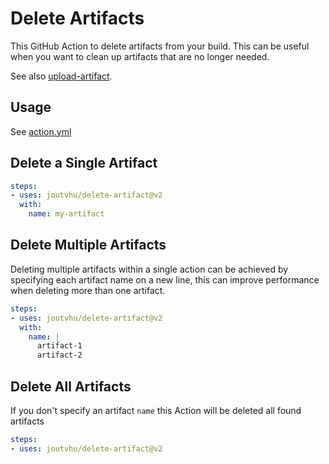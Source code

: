 # Delete Artifacts

This GitHub Action to delete artifacts from your build. This can be useful when you want to clean up artifacts that are no longer needed.

See also [upload-artifact](https://github.com/actions/upload-artifact).

## Usage

See [action.yml](action.yml)

## Delete a Single Artifact

```yaml
steps:
- uses: joutvhu/delete-artifact@v2
  with:
    name: my-artifact
```

## Delete Multiple Artifacts

Deleting multiple artifacts within a single action can be achieved by specifying each artifact name on a new line, this can improve performance when deleting more than one artifact.

```yaml
steps:
- uses: joutvhu/delete-artifact@v2
  with:
    name: |
      artifact-1
      artifact-2
```

## Delete All Artifacts

If you don't specify an artifact `name` this Action will be deleted all found artifacts

```yaml
steps:
- uses: joutvhu/delete-artifact@v2
```
